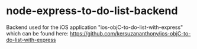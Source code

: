 # node-express-to-do-list-backend
Backend used for the iOS application "ios-objC-to-do-list-with-express" which can be found here: https://github.com/kersuzananthony/ios-objC-to-do-list-with-express
